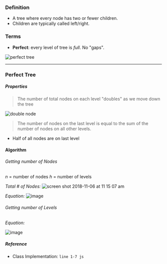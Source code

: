 ### Definition

- A tree where every node has two or fewer children.
- Children are typically called left/right.

### Terms

- **Perfect**: every level of tree is _full_. No "gaps".

![perfect tree](https://www.interviewcake.com/images/svgs/binary_tree__depth_5.svg?bust=188)

---

### Perfect Tree

##### Properties

> The number of total nodes on each level "doubles" as we move down the tree

![double node](https://www.interviewcake.com/images/svgs/binary_tree__depth_5_with_number_of_nodes_labelled.svg?bust=188)

> The number of nodes on the last level is equal to the sum of the number of nodes on all other levels.

- Half of all nodes are on last level

#### Algorithm

###### Getting number of Nodes

_n_ = number of nodes
_h_ = number of levels

_Total # of Nodes:_
![screen shot 2018-11-06 at 11 15 07 am](https://user-images.githubusercontent.com/35910428/48084562-4d7a7000-e1b5-11e8-8f2c-bf2ee182b475.png)

_Equation:_
![image](https://user-images.githubusercontent.com/35910428/48085033-73ecdb00-e1b6-11e8-9c99-6d2920ad9bf1.png)

###### Getting number of Levels

_Equation:_

![image](https://user-images.githubusercontent.com/35910428/48085475-9d5a3680-e1b7-11e8-808f-756ef16fa1e5.png)

##### Reference

- Class Implementation: `line 1-7 js`
